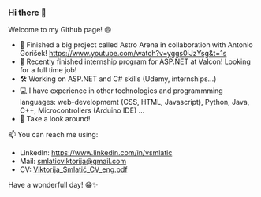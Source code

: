 ### Hi there 👋
Welcome to my Github page! 😄

- 👯 Finished a big project called Astro Arena in collaboration with Antonio Gorišek! https://www.youtube.com/watch?v=yggs0iJzYsg&t=1s
- 🌱 Recently finished internship program for ASP.NET at Valcon! Looking for a full time job! 
- 🛠️ Working on ASP.NET and C# skills (Udemy, internships...)
- 💻 I have experience in other technologies and programmming languages: web-developmemt (CSS, HTML, Javascript),
 Python, Java, C++, Microcontrollers (Arduino IDE) ...
- 🔎 Take a look around!

📫 You can reach me using:
- LinkedIn: https://www.linkedin.com/in/vsmlatic 
- Mail: smlaticviktorija@gmail.com
- CV: [Viktorija_Smlatić_CV_eng.pdf](https://github.com/ViktorijaSml/ViktorijaSml/files/14318932/Viktorija_Smlatic_CV_eng.pdf)

Have a wonderfull day! 😁✨
<!--
**ViktorijaSml/ViktorijaSml** is a ✨ _special_ ✨ repository because its `README.md` (this file) appears on your GitHub profile.

Here are some ideas to get you started:

- 🔭 I’m currently working on ...
- 🌱 I’m currently learning ...
- 👯 I’m looking to collaborate on ...
- 🤔 I’m looking for help with ...
- 💬 Ask me about ...
- 📫 How to reach me: ...
- 😄 Pronouns: ...
- ⚡ Fun fact: ...
-->
